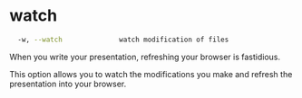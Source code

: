 # watch

```sh
  -w, --watch              watch modification of files
```

When you write your presentation, refreshing your browser is fastidious.

This option allows you to watch the modifications you make and refresh the presentation into your browser.
